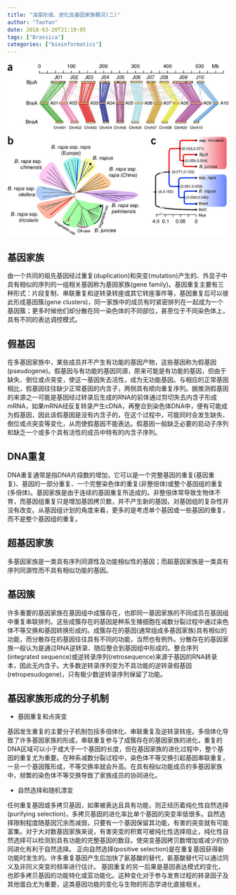 ```yaml
---
title: "油菜形成、进化及基因家族概况(二)"
author: "TaoYan"
date: 2018-03-20T21:19:05
tags: ["Brassica"]
categories: ["bioinformatics"]
---
```


![mark](https://github.com/YTLogos/Pic_blog/blob/master/0L8a4haFDJ.png?raw=true)

## 基因家族
由一个共同的祖先基因经过重复(duplication)和突变(mutation)产生的、外显子中具有相似的序列的一组相关基因称为基因家族(gene family)。基因重复主要有三种形式：片段复制、串联重复和逆转录转座或其它转座事件等，基因重复后可以彼此形成基因簇(gene clusters)，同一家族中的成员有时紧密排列在一起成为一个基因簇；更多时候他们却分散在同一染色体的不同部位，甚至位于不同染色体上，具有不同的表达调控模式。

<!--more-->

## 假基因
在多基因家族中，某些成员并不产生有功能的基因产物，这些基因称为假基因(pseudogene)。假基因与有功能的基因同源，原来可能是有功能的基因，但由于缺失、倒位或点突变，使这一基因失去活性，成为无功能基因。与相应的正常基因相比，假基因往往缺少正常基因的内含子，两侧具有顺向重复序列。据推测假基因的来源之一可能是基因经过转录后生成的RNA的前体通过剪切失去内含子形成mRNA，如果mRNA经反复转录产生cDNA，再整合到染色体DNA中，便有可能成为假基因，因此该假基因是没有内含子的，在这个过程中，可能同时会发生缺失、倒位或点突变等变化，从而使假基因不能表达。假基因一般缺乏必要的启动子序列和缺乏一个或多个具有活性的成员中特有的内含子序列。

## DNA重复
DNA重复通常是指DNA片段数的增加，它可以是一个完整基因的重复(基因重复)、基因的一部分重复、一个完整染色体的重复(非整倍体)或整个基因组的重复(多倍体)。基因家族是由于连续的基因重复所造成的。非整倍体常导致生物体不育，而基因组重复只是增加基因拷贝数，并不产生新的基因，对基因组的复杂性并没有改变。从基因组计划的角度来看，更多的是考虑单个基因或一些基因的重复，而不是整个基因组的重复。
## 超基因家族
多基因家族是一类具有序列同源性及功能相似性的基因；而超基因家族是一类具有序列同源性而不具有相似功能的基因。

## 基因簇
许多重要的基因家族在基因组中成簇存在，也即同一基因家族的不同成员在基因组中重复串联排列。这些成簇存在的基因是种系生殖细胞在减数分裂过程中通过染色体不等交换和基因转换形成的。成簇存在的基因(通常组成多基因家族)具有相似的功能，而分散存在的基因往往具有不同的功能，当然也有例外。分散存在的基因家族一般认为是通过RNA逆转录、随后整合到基因组中形成的。整合序列(integrated sequence)或逆转录序列(retrosequence)来源于基因的RNA转录本，因此无内含子。大多数逆转录序列变为不具功能的逆转录假基因(retropesudogene)，只有极少数逆转录序列保留了功能。

## 基因家族形成的分子机制

* 基因重复和点突变

基因发生重复的主要分子机制包括多倍体化、串联重复及逆转录转座。多倍体化导致了许多基因家族的形成，串联重复参与了成簇存在的基因家族的进化，重复的DNA区域可以小于或大于一个基因的长度，但在基因家族的进化过程中，整个基因的重复尤为重要。在种系减数分裂过程中，染色体不等交换引起基因串联重复，一旦一个基因簇形成，不等交换率就会升高。在具有相似功能成员的多基因家族中，频繁的染色体不等交换导致了家族成员的协同进化。

* 自然选择和随机漂变

任何重复基因或多拷贝基因，如果被表达且具有功能，则正经历着纯化性自然选择(purifying selection)，多拷贝基因的进化率比单个基因的突变率低很多。自然选择限制程度随基因冗余而减弱，只要有一个基因保留其功能，有害的突变就有可能富集。对于大对数基因家族来说，有害突变的积累可被纯化性选择阻止，纯化性自然选择可以检测到具有功能的完整基因的数目。使突变基因拷贝数增加或减少的协同进化有利于自然选择。
正向自然选择(positive selection)是在重复基因获得新功能时发生的。许多重复基因产生后加快了氨基酸的替代，氨基酸替代可以通过同义及非同义突变的频率进行估计。
基因重复的另一后果是基因表达模式的变化，也即多拷贝基因的功能特化或亚功能化。这种变化对于参与发育过程的转录因子及其他蛋白尤为重要，这类基因功能的变化与生物的形态学进化直接相关。



